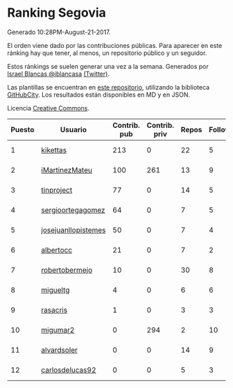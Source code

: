 # Ranking Segovia

Generado 10:28PM-August-21-2017.

El orden viene dado por las contribuciones públicas. Para aparecer en este ránking hay que tener, al menos, un repositorio público y un seguidor.

Estos ránkings se suelen generar una vez a la semana. Generados por [Israel Blancas @iblancasa](https://github.com/iblancasa/) [(Twitter)](https://twitter.com/iblancasa).

Las plantillas se encuentran en [este repositorio](https://github.com/iblancasa/GH-Spanish-Ranking), utilizando la biblioteca [GitHubCity](https://github.com/iblancasa/GitHubCity). Los resultados están disponibles en MD y en JSON.

Licencia [Creative Commons](https://creativecommons.org/licenses/by/4.0/).

| Puesto   |  Usuario  | Contrib. pub | Contrib. priv |Repos| Followers | Desde |  Avatar  |
|----------|-----------|--------------|---------------|-----|-----------|-------|----------|
|1|[kikettas](https://github.com/kikettas)|213|0|22|5|2014-10-08|![kikettas](https://avatars0.githubusercontent.com/u/9082270)|
|2|[iMartinezMateu](https://github.com/iMartinezMateu)|100|261|13|9|2014-10-19|![iMartinezMateu](https://avatars1.githubusercontent.com/u/9308066)|
|3|[tinproject](https://github.com/tinproject)|77|0|14|5|2013-03-01|![tinproject](https://avatars0.githubusercontent.com/u/3742174)|
|4|[sergioortegagomez](https://github.com/sergioortegagomez)|64|0|7|5|2014-09-14|![sergioortegagomez](https://avatars1.githubusercontent.com/u/8767128)|
|5|[josejuanllopistemes](https://github.com/josejuanllopistemes)|50|0|7|4|2015-05-28|![josejuanllopistemes](https://avatars3.githubusercontent.com/u/12647640)|
|6|[albertocc](https://github.com/albertocc)|21|0|7|2|2015-08-18|![albertocc](https://avatars1.githubusercontent.com/u/13858689)|
|7|[robertobermejo](https://github.com/robertobermejo)|10|0|30|8|2010-03-13|![robertobermejo](https://avatars2.githubusercontent.com/u/221931)|
|8|[migueltg](https://github.com/migueltg)|4|0|6|6|2014-09-02|![migueltg](https://avatars2.githubusercontent.com/u/8627136)|
|9|[rasacris](https://github.com/rasacris)|1|0|3|3|2016-03-23|![rasacris](https://avatars2.githubusercontent.com/u/18039000)|
|10|[migumar2](https://github.com/migumar2)|0|294|2|10|2011-05-31|![migumar2](https://avatars1.githubusercontent.com/u/819947)|
|11|[alvardsoler](https://github.com/alvardsoler)|0|0|14|9|2013-04-09|![alvardsoler](https://avatars2.githubusercontent.com/u/4102837)|
|12|[carlosdelucas92](https://github.com/carlosdelucas92)|0|0|5|3|2015-01-27|![carlosdelucas92](https://avatars2.githubusercontent.com/u/10717935)|
